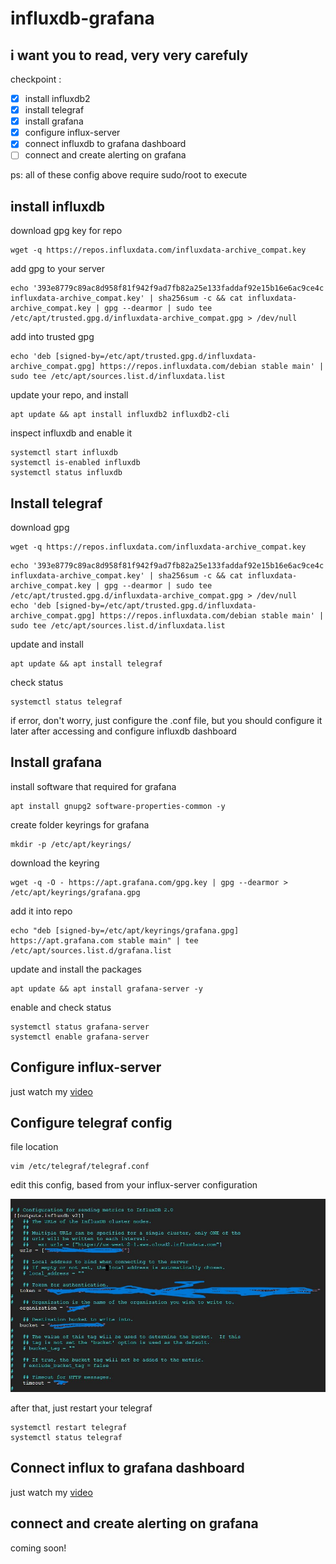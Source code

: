 # influxdb-grafana

## i want you to read, very very carefuly 

checkpoint :
- [x] install influxdb2
- [x] install telegraf
- [x] install grafana
- [x] configure influx-server
- [x] connect influxdb to grafana dashboard
- [ ] connect and create alerting on grafana

ps:
all of these config above require sudo/root to execute

## install influxdb

download gpg key for repo
```
wget -q https://repos.influxdata.com/influxdata-archive_compat.key
```
add gpg to your server
```
echo '393e8779c89ac8d958f81f942f9ad7fb82a25e133faddaf92e15b16e6ac9ce4c influxdata-archive_compat.key' | sha256sum -c && cat influxdata-archive_compat.key | gpg --dearmor | sudo tee /etc/apt/trusted.gpg.d/influxdata-archive_compat.gpg > /dev/null
```
add into trusted gpg
```
echo 'deb [signed-by=/etc/apt/trusted.gpg.d/influxdata-archive_compat.gpg] https://repos.influxdata.com/debian stable main' | sudo tee /etc/apt/sources.list.d/influxdata.list
```
update your repo, and install
```
apt update && apt install influxdb2 influxdb2-cli
```
inspect influxdb and enable it
```
systemctl start influxdb
systemctl is-enabled influxdb
systemctl status influxdb
```

## Install telegraf
download gpg
```
wget -q https://repos.influxdata.com/influxdata-archive_compat.key
```

```
echo '393e8779c89ac8d958f81f942f9ad7fb82a25e133faddaf92e15b16e6ac9ce4c influxdata-archive_compat.key' | sha256sum -c && cat influxdata-archive_compat.key | gpg --dearmor | sudo tee /etc/apt/trusted.gpg.d/influxdata-archive_compat.gpg > /dev/null
echo 'deb [signed-by=/etc/apt/trusted.gpg.d/influxdata-archive_compat.gpg] https://repos.influxdata.com/debian stable main' | sudo tee /etc/apt/sources.list.d/influxdata.list
```
update and install
```
apt update && apt install telegraf
```
check status
```
systemctl status telegraf
```
if error, don't worry, just configure the .conf file, but you should configure it later after accessing and configure influxdb dashboard

## Install grafana

install software that required for grafana

```
apt install gnupg2 software-properties-common -y
```
create folder keyrings for grafana
```
mkdir -p /etc/apt/keyrings/
```
download the keyring
```
wget -q -O - https://apt.grafana.com/gpg.key | gpg --dearmor > /etc/apt/keyrings/grafana.gpg
```
add it into repo
```
echo "deb [signed-by=/etc/apt/keyrings/grafana.gpg] https://apt.grafana.com stable main" | tee /etc/apt/sources.list.d/grafana.list
```
update and install the packages
```
apt update && apt install grafana-server -y
```
enable and check status 
```
systemctl status grafana-server
systemctl enable grafana-server
```

## Configure influx-server

just watch my [video](https://www.mediafire.com/file/v4icz692ije96fj/2024-06-20_13-47-45.mp4/file)

## Configure telegraf config
file location
```
vim /etc/telegraf/telegraf.conf
```
edit this config, based from your influx-server configuration

![screenshoot image](img/Screenshot%202024-06-20%20150829.jpg)

after that, just restart your telegraf
```
systemctl restart telegraf
systemctl status telegraf
```

## Connect influx to grafana dashboard
just watch my [video](https://www.mediafire.com/file/v4icz692ije96fj/2024-06-20_13-47-45.mp4/file)

## connect and create alerting on grafana
coming soon!
